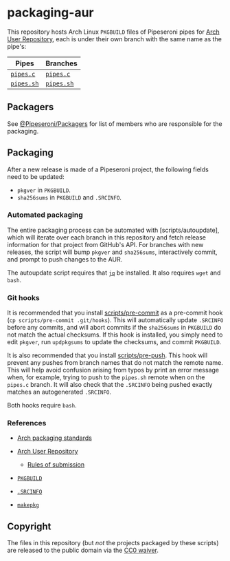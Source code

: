 # packaging-aur

This repository hosts Arch Linux `PKGBUILD` files of Pipeseroni pipes for [Arch User Repository][AUR], each is under their own branch with the same name as the pipe's:

Pipes                    | Branches
------------------------ | -------------------------
[`pipes.c`][pipes.c]     | [`pipes.c`][branch-c]
[`pipes.sh`][pipes.sh]   | [`pipes.sh`][branch-sh]

[AUR]: https://aur.archlinux.org/
[pipes.c]: https://github.com/pipeseroni/pipes.c
[pipes.sh]: https://github.com/pipeseroni/pipes.sh
[branch-c]: https://github.com/pipeseroni/packaging-aur/tree/pipes.c
[branch-sh]: https://github.com/pipeseroni/packaging-aur/tree/pipes.sh


## Packagers

See [@Pipeseroni/Packagers][packagers] for list of members who are responsible for the packaging.

[packagers]: https://github.com/pipeseroni/pipeseroni.github.io/wiki/Teams#devspackagers


## Packaging

After a new release is made of a Pipeseroni project, the following fields need
to be updated:

* `pkgver` in `PKGBUILD`.
* `sha256sums` in `PKGBUILD` and `.SRCINFO`.

### Automated packaging

The entire packaging process can be automated with [scripts/autoupdate], which
will iterate over each branch in this repository and fetch release information
for that project from GitHub's API. For branches with new releases, the script
will bump `pkgver` and `sha256sums`, interactively commit, and prompt to push
changes to the AUR.

The autoupdate script requires that [`jq`][jq] be installed. It also requires
`wget` and `bash`.

### Git hooks

It is recommended that you install [scripts/pre-commit](scripts/pre-commit) as
a pre-commit hook (`cp scripts/pre-commit .git/hooks`). This will automatically
update `.SRCINFO` before any commits, and will abort commits if the
`sha256sums` in `PKGBUILD` do not match the actual checksums. If this hook is
installed, you simply need to edit `pkgver`, run `updpkgsums` to update the
checksums, and commit `PKGBUILD`.

It is also recommended that you install [scripts/pre-push](scripts/pre-push).
This hook will prevent any pushes from branch names that do not match the
remote name. This will help avoid confusion arising from typos by print an
error message when, for example, trying to push to the `pipes.sh` remote when
on the `pipes.c` branch. It will also check that the `.SRCINFO` being pushed
exactly matches an autogenerated `.SRCINFO`.

Both hooks require `bash`.

### References

* [Arch packaging standards][ArchStandard]

* [Arch User Repository][Arch User Repository]

  * [Rules of submission](https://wiki.archlinux.org/index.php/Arch_User_Repository#Rules_of_submission)

* [`PKGBUILD`][PKGBUILD]
* [`.SRCINFO`][SRCINFO]
* [`makepkg`][makepkg]

[ArchStandard]: https://wiki.archlinux.org/index.php/Arch_packaging_standards
[Arch User Repository]: https://wiki.archlinux.org/index.php/Arch_User_Repository
[PKGBUILD]: https://wiki.archlinux.org/index.php/PKGBUILD
[SRCINFO]: https://wiki.archlinux.org/index.php/.SRCINFO
[makepkg]: https://wiki.archlinux.org/index.php/Makepkg
[jq]: https://stedolan.github.io/jq/


## Copyright

The files in this repository (but *not* the projects packaged by these scripts)
are released to the public domain via the [CC0 waiver](LICENSE).

